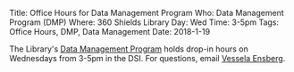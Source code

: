 Title: Office Hours for Data Management Program
Who: Data Management Program (DMP)
Where: 360 Shields Library
Day: Wed
Time: 3-5pm
Tags: Office Hours, DMP, Data Management
Date: 2018-1-19

The Library's [Data Management Program](https://www.library.ucdavis.edu/service/data-management/data-management-program-workshops-events/) holds drop-in hours on Wednesdays from 3-5pm in the DSI. For questions, email [Vessela Ensberg](mailto:vensberg@ucdavis.edu).